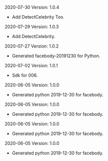 2020-07-30 Version: 1.0.4
- Add DetectCelebrity Too.

2020-07-29 Version: 1.0.3
- Add DetectCelebrity.

2020-07-27 Version: 1.0.2
- Generated facebody-20191230 for Python.

2020-07-02 Version: 1.0.1
- Sdk for 006.

2020-06-05 Version: 1.0.0
- Generated python 2019-12-30 for facebody.

2020-06-05 Version: 1.0.0
- Generated python 2019-12-30 for facebody.

2020-06-05 Version: 1.0.0
- Generated python 2019-12-30 for facebody.

2020-06-05 Version: 1.0.0
- Generated python 2019-12-30 for facebody.

